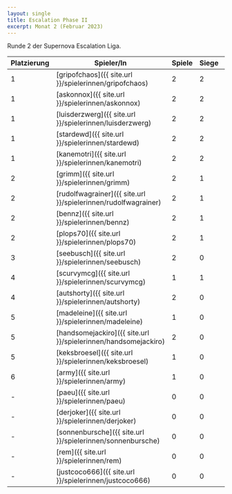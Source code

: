 ```yaml
---
layout: single
title: Escalation Phase II
excerpt: Monat 2 (Februar 2023)
---
```


Runde 2 der Supernova Escalation Liga.

| Platzierung | Spieler/In | Spiele | Siege | Bemalt | Punkte |
|-------------|------------|--------|-------|--------|--------|
| 1           | [gripofchaos]({{ site.url }}/spielerinnen/gripofchaos) | 2 | 2 | 2 | 6 |
| 1           | [askonnox]({{ site.url }}/spielerinnen/askonnox) | 2 | 2 | 2 | 6 |
| 1           | [luisderzwerg]({{ site.url }}/spielerinnen/luisderzwerg) | 2 | 2 | 2 | 6 |
| 1           | [stardewd]({{ site.url }}/spielerinnen/stardewd) | 2 | 2 | 2 | 6 |
| 1           | [kanemotri]({{ site.url }}/spielerinnen/kanemotri) | 2 | 2 | 2 | 6 |
| 2           | [grimm]({{ site.url }}/spielerinnen/grimm) | 2 | 1 | 2 | 5 |
| 2           | [rudolfwagrainer]({{ site.url }}/spielerinnen/rudolfwagrainer) | 2 | 1 | 2 | 5 |
| 2           | [bennz]({{ site.url }}/spielerinnen/bennz) | 2 | 1 | 2 | 5 |
| 2           | [plops70]({{ site.url }}/spielerinnen/plops70) | 2 | 1 | 2 | 5 |
| 3           | [seebusch]({{ site.url }}/spielerinnen/seebusch) | 2 | 0 | 2 | 4 |
| 4           | [scurvymcg]({{ site.url }}/spielerinnen/scurvymcg) | 1 | 1 | 1 | 3 |
| 4           | [autshorty]({{ site.url }}/spielerinnen/autshorty) | 2 | 0 | 1 | 3 |
| 5           | [madeleine]({{ site.url }}/spielerinnen/madeleine) | 1 | 0 | 1 | 2 |
| 5           | [handsomejackiro]({{ site.url }}/spielerinnen/handsomejackiro) | 2 | 0 | 0 | 2 |
| 5           | [keksbroesel]({{ site.url }}/spielerinnen/keksbroesel) | 1 | 0 | 1 | 2 |
| 6           | [army]({{ site.url }}/spielerinnen/army) | 1 | 0 | 0 | 1 |
| -           | [paeu]({{ site.url }}/spielerinnen/paeu) | 0 | 0 | 0 | 0 |
| -           | [derjoker]({{ site.url }}/spielerinnen/derjoker) | 0 | 0 | 0 | 0 |
| -           | [sonnenbursche]({{ site.url }}/spielerinnen/sonnenbursche) | 0 | 0 | 0 | 0 |
| -           | [rem]({{ site.url }}/spielerinnen/rem) | 0 | 0 | 0 | 0 |
| -           | [justcoco666]({{ site.url }}/spielerinnen/justcoco666) | 0 | 0 | 0 | 0 |